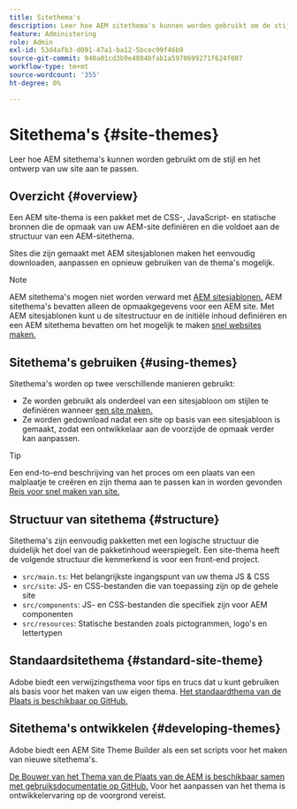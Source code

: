 ```yaml
---
title: Sitethema's
description: Leer hoe AEM sitethema's kunnen worden gebruikt om de stijl en het ontwerp van uw site aan te passen.
feature: Administering
role: Admin
exl-id: 53d4afb3-d091-47a1-ba12-5bcec99f46b9
source-git-commit: 940a01cd3b9e4804bfab1a5970699271f624f087
workflow-type: tm+mt
source-wordcount: '355'
ht-degree: 0%

---
```


# Sitethema&#39;s {#site-themes}

Leer hoe AEM sitethema&#39;s kunnen worden gebruikt om de stijl en het ontwerp van uw site aan te passen.

## Overzicht {#overview}

Een AEM site-thema is een pakket met de CSS-, JavaScript- en statische bronnen die de opmaak van uw AEM-site definiëren en die voldoet aan de structuur van een AEM-sitethema.

Sites die zijn gemaakt met AEM sitesjablonen maken het eenvoudig downloaden, aanpassen en opnieuw gebruiken van de thema&#39;s mogelijk.

>[!NOTE]
>
>AEM sitethema&#39;s mogen niet worden verward met [AEM sitesjablonen.](site-templates.md) AEM sitethema&#39;s bevatten alleen de opmaakgegevens voor een AEM site. Met AEM sitesjablonen kunt u de sitestructuur en de initiële inhoud definiëren en een AEM sitethema bevatten om het mogelijk te maken [snel websites maken.](create-site.md)

## Sitethema&#39;s gebruiken {#using-themes}

Sitethema&#39;s worden op twee verschillende manieren gebruikt:

* Ze worden gebruikt als onderdeel van een sitesjabloon om stijlen te definiëren wanneer [een site maken.](create-site.md)
* Ze worden gedownload nadat een site op basis van een sitesjabloon is gemaakt, zodat een ontwikkelaar aan de voorzijde de opmaak verder kan aanpassen.

>[!TIP]
>
>Een end-to-end beschrijving van het proces om een plaats van een malplaatje te creëren en zijn thema aan te passen kan in worden gevonden [Reis voor snel maken van site.](/help/journey-sites/quick-site/overview.md)

## Structuur van sitethema {#structure}

Sitethema&#39;s zijn eenvoudig pakketten met een logische structuur die duidelijk het doel van de pakketinhoud weerspiegelt. Een site-thema heeft de volgende structuur die kenmerkend is voor een front-end project.

* `src/main.ts`: Het belangrijkste ingangspunt van uw thema JS &amp; CSS
* `src/site`: JS- en CSS-bestanden die van toepassing zijn op de gehele site
* `src/components`: JS- en CSS-bestanden die specifiek zijn voor AEM componenten
* `src/resources`: Statische bestanden zoals pictogrammen, logo&#39;s en lettertypen

## Standaardsitethema {#standard-site-theme}

Adobe biedt een verwijzingsthema voor tips en trucs dat u kunt gebruiken als basis voor het maken van uw eigen thema. [Het standaardthema van de Plaats is beschikbaar op GitHub.](https://github.com/adobe/aem-site-template-standard-theme-e2e)

## Sitethema&#39;s ontwikkelen {#developing-themes}

Adobe biedt een AEM Site Theme Builder als een set scripts voor het maken van nieuwe sitethema&#39;s.

[De Bouwer van het Thema van de Plaats van de AEM is beschikbaar samen met gebruiksdocumentatie op GitHub.](https://github.com/adobe/aem-site-theme-builder) Voor het aanpassen van het thema is ontwikkelervaring op de voorgrond vereist.
